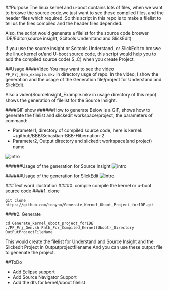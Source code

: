 ##Purpose
The linux kernel and u-boot contains lots of files, when we want to broswe the source code,we just want to see these compiled files, and the header files which required.
So this script in this repo is to make a filelist to tell us the files compiled and the header files depended. 

Also, the script would genenate a filelist for the source code broswer IDE/Editor(source insight, Scitools Understand and SlickEdit)

If you use the source insight or Scitools Understand, or SlickEdit to broswe the linux kernel or/and U-boot source code, this script would help you to add the compiled source code(.S,.C) when you create Project.

##Usage
####Video
You may want to see the video `PF_Prj_Gen_example.mkv` in directory usge of repo.
In the video, I show the generation and the usage of the Generation file/project for Understand and SlickEdit.

Also a video(SourceInsight_Example.mkv in usage directory of this repo) shows the generation of filelist for the Source Insight.

####GIF show
######How to generate
Below is a GIF, shows how to generate the filelist and slickedit workspace/project, the parameters of command:

-   Parameter1, directory of compiled source code, here is kernel: ~/github/BBB/Sebastian-BBB-Hibernation-2 
-   Parameter2, Output directory and slickedit workspace(and project) name

![intro](https://raw.githubusercontent.com/tonyho/Generate_Kernel_Uboot_Project_forIDE/master/usage/GenProjectFilelist.gif?raw=true "Generation of filelist")

######Usage of the generation for Source Insight
![intro](https://raw.githubusercontent.com/tonyho/Generate_Kernel_Uboot_Project_forIDE/master/usage/SourceInsight_show.gif?raw=true "Slickedit demo")

######Usage of the generation for SlickEdit
![intro](https://raw.githubusercontent.com/tonyho/Generate_Kernel_Uboot_Project_forIDE/master/usage/SlickEdit_show.gif?raw=true "Slickedit demo")

###Text word illustration
####0. compile
compile the kernel or u-boot source code
####1. clone

    git clone https://github.com/tonyho/Generate_Kernel_Uboot_Project_forIDE.git

####2. Generate
    
    cd Generate_kernel_uboot_project_forIDE
    ./PF_Prj_Gen.sh Path_For_Compiled_Kernel(Uboot)_Directory OutPutProjectFileName

This would create the filelist for Understand and Source Insight and the Slickedit Project in Outputprojectfilename.And you can use these output file to genenate the project.

##ToDo
-   Add Eclipse support
-   Add Source Navigator Support
-   Add the dts for kernel/uboot filelist
